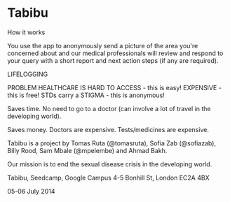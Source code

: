 Tabibu
======

How it works

You use the app to anonymously send a picture of the area you're concerned about and our medical professionals will review and respond to your query with a short report and next action steps (if any are required).

LIFELOGGING

PROBLEM
HEALTHCARE IS HARD TO ACCESS - this is easy!
EXPENSIVE - this is free!
STDs carry a STIGMA - this is anonymous!

Saves time. No need to go to a doctor (can involve a lot of travel in the developing world). 


Saves money. Doctors are expensive. Tests/medicines are expensive.


Tabibu is a project by Tomas Ruta (@tomasruta), Sofia Zab (@sofiazab), Billy Rood, Sam Mbale (@mpelembe) and Ahmad Bakh.

Our mission is to end the sexual disease crisis in the developing world.

Tabibu,
Seedcamp,
Google Campus
4-5 Bonhill St, London EC2A 4BX

05-06 July 2014
